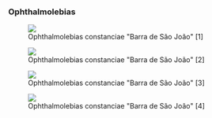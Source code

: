 ### Ophthalmolebias

<figure>
  <img src="https://thekillifish.net/index_ATTACHMENTS/20250123_constanciae_6108.jpg" />
  <figcaption>Ophthalmolebias constanciae "Barra de São João" [1]</figcaption>
</figure>

<figure>
  <img src="https://thekillifish.net/index_ATTACHMENTS/20250123_constanciae_6108.jpg" />
  <figcaption>Ophthalmolebias constanciae "Barra de São João" [2]</figcaption>
</figure>

<figure>
  <img src="https://thekillifish.net/index_ATTACHMENTS/20250123_constanciae_6103.jpg" />
  <figcaption>Ophthalmolebias constanciae "Barra de São João" [3]</figcaption>
</figure>

<figure>
  <img src="https://thekillifish.net/index_ATTACHMENTS/20250123_constanciae_5602.jpg" />
  <figcaption>Ophthalmolebias constanciae "Barra de São João" [4]</figcaption>
</figure>
